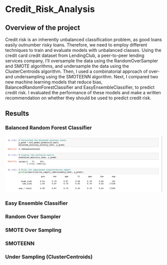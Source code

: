 # Credit_Risk_Analysis
## Overview of the project
Credit risk is an inherently unbalanced classification problem, as good loans easily outnumber risky loans. Therefore, we need to employ different techniques to train and evaluate models with unbalanced classes. Using the credit card credit dataset from LendingClub, a peer-to-peer lending services company, I’ll oversample the data using the RandomOverSampler and SMOTE algorithms, and undersample the data using the ClusterCentroids algorithm. Then, I used a combinatorial approach of over- and undersampling using the SMOTEENN algorithm. Next, I compared two new machine learning models that reduce bias, BalancedRandomForestClassifier and EasyEnsembleClassifier, to predict credit risk. I evaluated the performance of these models and make a written recommendation on whether they should be used to predict credit risk.

## Results
### Balanced Random Forest Classifier
![BRFensemble](Images/BRF.png)
### Easy Ensemble Classifier

### Random Over Sampler

### SMOTE Over Sampling

### SMOTEENN

### Under Sampling (ClusterCentroids)



